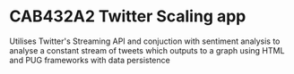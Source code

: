 # CAB432A2 Twitter Scaling app
Utilises Twitter's Streaming API and conjuction with sentiment analysis to analyse a constant stream of tweets which outputs to a graph using HTML and PUG frameworks with data persistence

